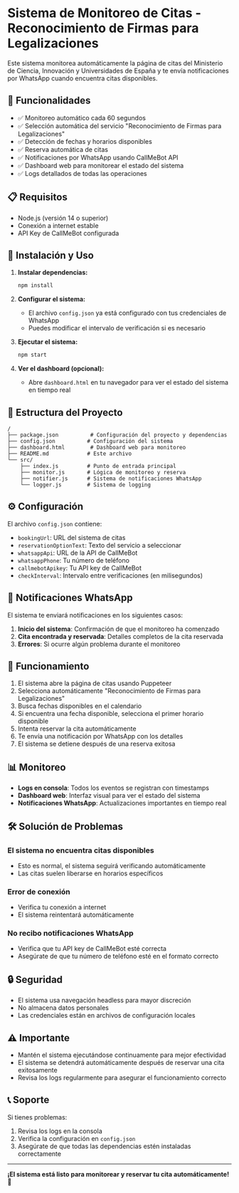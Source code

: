 # Sistema de Monitoreo de Citas - Reconocimiento de Firmas para Legalizaciones

Este sistema monitorea automáticamente la página de citas del Ministerio de Ciencia, Innovación y Universidades de España y te envía notificaciones por WhatsApp cuando encuentra citas disponibles.

## 🎯 Funcionalidades

- ✅ Monitoreo automático cada 60 segundos
- ✅ Selección automática del servicio "Reconocimiento de Firmas para Legalizaciones"
- ✅ Detección de fechas y horarios disponibles
- ✅ Reserva automática de citas
- ✅ Notificaciones por WhatsApp usando CallMeBot API
- ✅ Dashboard web para monitorear el estado del sistema
- ✅ Logs detallados de todas las operaciones

## 📋 Requisitos

- Node.js (versión 14 o superior)
- Conexión a internet estable
- API Key de CallMeBot configurada

## 🚀 Instalación y Uso

1. **Instalar dependencias:**
   ```bash
   npm install
   ```

2. **Configurar el sistema:**
   - El archivo `config.json` ya está configurado con tus credenciales de WhatsApp
   - Puedes modificar el intervalo de verificación si es necesario

3. **Ejecutar el sistema:**
   ```bash
   npm start
   ```

4. **Ver el dashboard (opcional):**
   - Abre `dashboard.html` en tu navegador para ver el estado del sistema en tiempo real

## 📁 Estructura del Proyecto

```
/
├── package.json          # Configuración del proyecto y dependencias
├── config.json          # Configuración del sistema
├── dashboard.html        # Dashboard web para monitoreo
├── README.md            # Este archivo
└── src/
    ├── index.js         # Punto de entrada principal
    ├── monitor.js       # Lógica de monitoreo y reserva
    ├── notifier.js      # Sistema de notificaciones WhatsApp
    └── logger.js        # Sistema de logging
```

## ⚙️ Configuración

El archivo `config.json` contiene:

- `bookingUrl`: URL del sistema de citas
- `reservationOptionText`: Texto del servicio a seleccionar
- `whatsappApi`: URL de la API de CallMeBot
- `whatsappPhone`: Tu número de teléfono
- `callmebotApikey`: Tu API key de CallMeBot
- `checkInterval`: Intervalo entre verificaciones (en milisegundos)

## 📱 Notificaciones WhatsApp

El sistema te enviará notificaciones en los siguientes casos:

1. **Inicio del sistema**: Confirmación de que el monitoreo ha comenzado
2. **Cita encontrada y reservada**: Detalles completos de la cita reservada
3. **Errores**: Si ocurre algún problema durante el monitoreo

## 🔧 Funcionamiento

1. El sistema abre la página de citas usando Puppeteer
2. Selecciona automáticamente "Reconocimiento de Firmas para Legalizaciones"
3. Busca fechas disponibles en el calendario
4. Si encuentra una fecha disponible, selecciona el primer horario disponible
5. Intenta reservar la cita automáticamente
6. Te envía una notificación por WhatsApp con los detalles
7. El sistema se detiene después de una reserva exitosa

## 📊 Monitoreo

- **Logs en consola**: Todos los eventos se registran con timestamps
- **Dashboard web**: Interfaz visual para ver el estado del sistema
- **Notificaciones WhatsApp**: Actualizaciones importantes en tiempo real

## 🛠️ Solución de Problemas

### El sistema no encuentra citas disponibles
- Esto es normal, el sistema seguirá verificando automáticamente
- Las citas suelen liberarse en horarios específicos

### Error de conexión
- Verifica tu conexión a internet
- El sistema reintentará automáticamente

### No recibo notificaciones WhatsApp
- Verifica que tu API key de CallMeBot esté correcta
- Asegúrate de que tu número de teléfono esté en el formato correcto

## 🔒 Seguridad

- El sistema usa navegación headless para mayor discreción
- No almacena datos personales
- Las credenciales están en archivos de configuración locales

## ⚠️ Importante

- Mantén el sistema ejecutándose continuamente para mejor efectividad
- El sistema se detendrá automáticamente después de reservar una cita exitosamente
- Revisa los logs regularmente para asegurar el funcionamiento correcto

## 📞 Soporte

Si tienes problemas:
1. Revisa los logs en la consola
2. Verifica la configuración en `config.json`
3. Asegúrate de que todas las dependencias estén instaladas correctamente

---

**¡El sistema está listo para monitorear y reservar tu cita automáticamente!** 🎉
